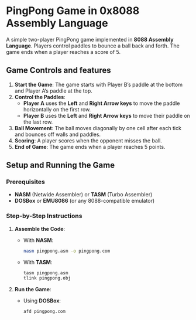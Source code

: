 # PingPong Game in 0x8088 Assembly Language

A simple two-player PingPong game implemented in **8088 Assembly Language**. Players control paddles to bounce a ball back and forth. The game ends when a player reaches a score of 5.

## Game Controls and features

1. **Start the Game**: The game starts with Player B’s paddle at the bottom and Player A’s paddle at the top.
2. **Control the Paddles**:
   - **Player A** uses the **Left** and **Right Arrow keys** to move the paddle horizontally on the first row.
   - **Player B** uses the **Left** and **Right Arrow keys** to move their paddle on the last row.
3. **Ball Movement**: The ball moves diagonally by one cell after each tick and bounces off walls and paddles.
4. **Scoring**: A player scores when the opponent misses the ball.
5. **End of Game**: The game ends when a player reaches 5 points.

## Setup and Running the Game

### Prerequisites

- **NASM** (Netwide Assembler) or **TASM** (Turbo Assembler)
- **DOSBox** or **EMU8086** (or any 8088-compatible emulator)

### Step-by-Step Instructions

1. **Assemble the Code**:
   - With **NASM**:
     ```bash
     nasm pingpong.asm -o pingpong.com
     ```

   - With **TASM**:
     ```bash
     tasm pingpong.asm
     tlink pingpong.obj
     ```

2. **Run the Game**:
   - Using **DOSBox**:
     ```bash
     afd pingpong.com
     ```
